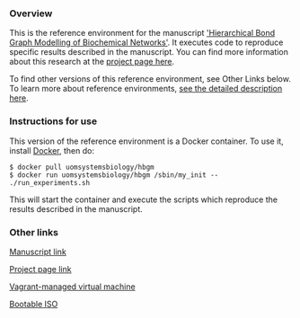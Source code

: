 ### Overview

This is the reference environment for the manuscript ['Hierarchical Bond Graph Modelling of Biochemical Networks'](https://arxiv.org/abs/1503.01814).  It executes code to reproduce specific results described in the manuscript.   You can find more information about this research at the [project page here](https://uomsystemsbiology.github.io/hbgm/).  

To find other versions of this reference environment, see Other Links below.  To learn more about reference environments, [see the detailed description here](https://uomsystemsbiology.github.io/reference-environments/).   

### Instructions for use

This version of the reference environment is a Docker container.  To use it, install [Docker](https://www.docker.com/), then do:

```
$ docker pull uomsystemsbiology/hbgm
$ docker run uomsystemsbiology/hbgm /sbin/my_init -- ./run_experiments.sh
```

This will start the container and execute the scripts which reproduce the results described in the manuscript.  

### Other links

[Manuscript link](https://arxiv.org/abs/1503.01814)

[Project page link](https://uomsystemsbiology.github.io/hbgm/)

[Vagrant-managed virtual machine](https://github.com/uomsystemsbiology/hbgm_reference_environment)

[Bootable ISO](https://dx.doi.org/10.5281/zenodo.29623)

